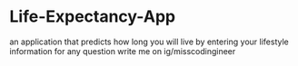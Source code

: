 # Life-Expectancy-App
an application that predicts how long you will live by entering your lifestyle information
for any question write me on ig/misscodingineer

